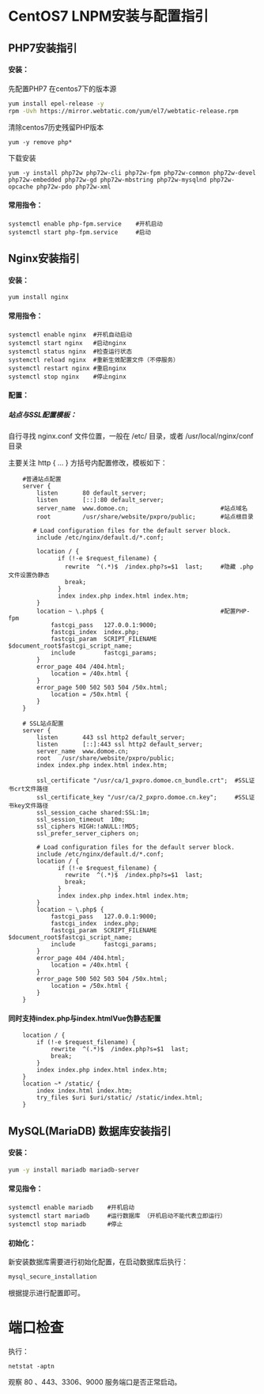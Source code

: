 # CentOS7 LNPM安装与配置指引

## PHP7安装指引

#### 安装：

先配置PHP7 在centos7下的版本源

```sh
yum install epel-release -y
rpm -Uvh https://mirror.webtatic.com/yum/el7/webtatic-release.rpm
```

清除centos7历史残留PHP版本

```shell
yum -y remove php*
```

下载安装

```shell
yum -y install php72w php72w-cli php72w-fpm php72w-common php72w-devel php72w-embedded php72w-gd php72w-mbstring php72w-mysqlnd php72w-opcache php72w-pdo php72w-xml
```

#### 常用指令：

```shell
systemctl enable php-fpm.service	#开机启动
systemctl start php-fpm.service		#启动
```



## Nginx安装指引

#### 安装：

```shell
yum install nginx
```

#### 常用指令：

```shell
systemctl enable nginx	#开机自动启动
systemctl start nginx	#启动nginx
systemctl status nginx	#检查运行状态
systemctl reload nginx	#重新生效配置文件（不停服务）
systemctl restart nginx	#重启nginx
systemctl stop nginx	#停止nginx
```

#### 配置：

##### 站点与SSL配置模板：

自行寻找 nginx.conf 文件位置，一般在 /etc/ 目录，或者 /usr/local/nginx/conf 目录

主要关注 http {  ...  } 方括号内配置修改，模板如下：

```
    #普通站点配置
    server {
        listen       80 default_server;
        listen       [::]:80 default_server;
        server_name  www.domoe.cn;							#站点域名
        root         /usr/share/website/pxpro/public;		#站点根目录
        
	   # Load configuration files for the default server block.
        include /etc/nginx/default.d/*.conf;

        location / {
              if (!-e $request_filename) { 
                rewrite  ^(.*)$  /index.php?s=$1  last; 	#隐藏 .php 文件设置伪静态
                break; 
              } 
              index index.php index.html index.htm;
        }
        location ~ \.php$ {									#配置PHP-fpm
            fastcgi_pass   127.0.0.1:9000;
            fastcgi_index  index.php;
            fastcgi_param  SCRIPT_FILENAME  $document_root$fastcgi_script_name;
            include        fastcgi_params;
        }
        error_page 404 /404.html;
            location = /40x.html {
        }
        error_page 500 502 503 504 /50x.html;
            location = /50x.html {
        }
    }
    
	# SSL站点配置
    server {
        listen       443 ssl http2 default_server;
        listen       [::]:443 ssl http2 default_server;
        server_name  www.domoe.cn;
	    root   /usr/share/website/pxpro/public;
        index index.php index.html index.htm;

        ssl_certificate "/usr/ca/1_pxpro.domoe.cn_bundle.crt"; 	#SSL证书crt文件路径
        ssl_certificate_key "/usr/ca/2_pxpro.domoe.cn.key"; 	#SSL证书key文件路径
        ssl_session_cache shared:SSL:1m;
        ssl_session_timeout  10m;
        ssl_ciphers HIGH:!aNULL:!MD5;
        ssl_prefer_server_ciphers on;

        # Load configuration files for the default server block.
        include /etc/nginx/default.d/*.conf;
        location / {
              if (!-e $request_filename) { 
                rewrite  ^(.*)$  /index.php?s=$1  last; 
                break; 
              } 
              index index.php index.html index.htm;
        }
        location ~ \.php$ {
            fastcgi_pass   127.0.0.1:9000;
            fastcgi_index  index.php;
            fastcgi_param  SCRIPT_FILENAME  $document_root$fastcgi_script_name;
            include        fastcgi_params;
        }
        error_page 404 /404.html;
            location = /40x.html {
        }
        error_page 500 502 503 504 /50x.html;
            location = /50x.html {
        }
    }
```

#### 同时支持index.php与index.htmlVue伪静态配置

```
	location / {
    	if (!-e $request_filename) { 
        	rewrite  ^(.*)$  /index.php?s=$1  last;
        	break; 
    	} 
    	index index.php index.html index.htm;
	}
	location ~* /static/ {
    	index index.html index.htm;
    	try_files $uri $uri/static/ /static/index.html;
	}
```



## MySQL(MariaDB) 数据库安装指引

#### 安装：

```sh
yum -y install mariadb mariadb-server
```

#### 常见指令：

```shell
systemctl enable mariadb	#开机启动
systemctl start mariadb		#运行数据库 （开机启动不能代表立即运行）
systemctl stop mariadb		#停止
```

#### 初始化：

新安装数据库需要进行初始化配置，在启动数据库后执行：

```sh
mysql_secure_installation
```

根据提示进行配置即可。



# 端口检查

执行：

```shell
netstat -aptn
```

观察 80 、443、3306、9000 服务端口是否正常启动。